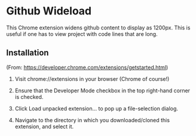 Github Wideload
===============

This Chrome extension widens github content to display as 1200px.  This is useful if one has to view project with code lines that are long.


Installation
------------

(From: https://developer.chrome.com/extensions/getstarted.html)

1. Visit chrome://extensions in your browser (Chrome of course!)

2. Ensure that the Developer Mode checkbox in the top right-hand corner is checked.

3. Click Load unpacked extension… to pop up a file-selection dialog.

4. Navigate to the directory in which you downloaded/cloned this extension, and select it.

